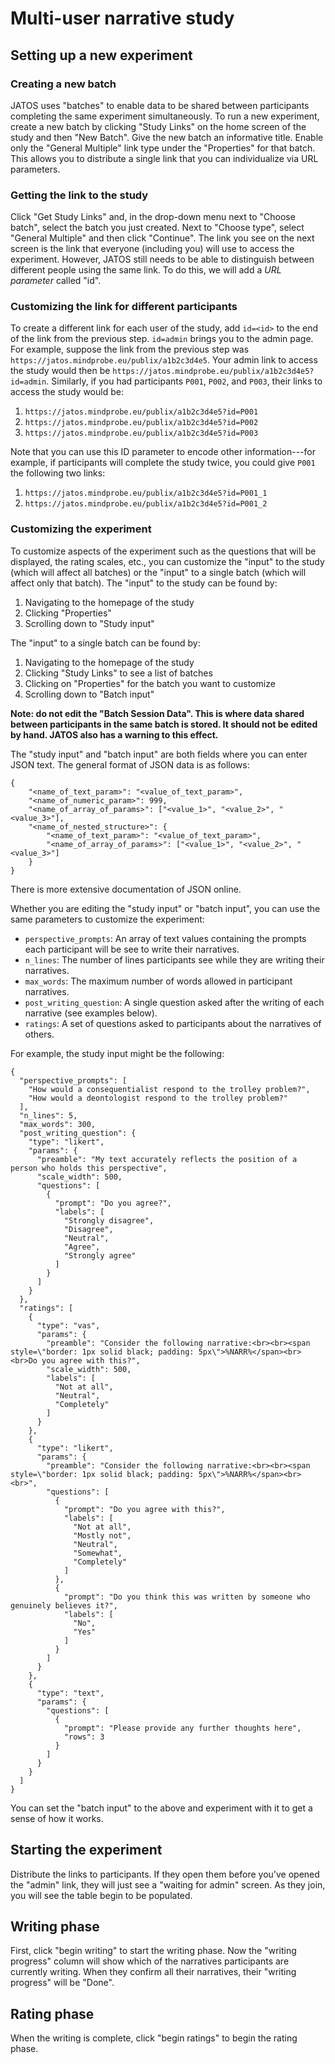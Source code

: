 
# Multi-user narrative study

## Setting up a new experiment

### Creating a new batch

JATOS uses "batches" to enable data to be shared between participants completing the same experiment simultaneously. To run a new experiment, create a new batch by clicking "Study Links" on the home screen of the study and then "New Batch". Give the new batch an informative title. Enable only the "General Multiple" link type under the "Properties" for that batch. This allows you to distribute a single link that you can individualize via URL parameters.

### Getting the link to the study

Click "Get Study Links" and, in the drop-down menu next to "Choose batch", select the batch you just created. Next to "Choose type", select "General Multiple" and then click "Continue". The link you see on the next screen is the link that everyone (including you) will use to access the experiment. However, JATOS still needs to be able to distinguish between different people using the same link. To do this, we will add a *URL parameter* called "id".

### Customizing the link for different participants

To create a different link for each user of the study, add `id=<id>` to the end of the link from the previous step. `id=admin` brings you to the admin page. For example, suppose the link from the previous step was `https://jatos.mindprobe.eu/publix/a1b2c3d4e5`. Your admin link to access the study would then be `https://jatos.mindprobe.eu/publix/a1b2c3d4e5?id=admin`. Similarly, if you had participants `P001`, `P002`, and `P003`, their links to access the study would be:

1. `https://jatos.mindprobe.eu/publix/a1b2c3d4e5?id=P001`
2. `https://jatos.mindprobe.eu/publix/a1b2c3d4e5?id=P002`
3. `https://jatos.mindprobe.eu/publix/a1b2c3d4e5?id=P003`

Note that you can use this ID parameter to encode other information---for example, if participants will complete the study twice, you could give `P001` the following two links:

1. `https://jatos.mindprobe.eu/publix/a1b2c3d4e5?id=P001_1`
2. `https://jatos.mindprobe.eu/publix/a1b2c3d4e5?id=P001_2`

### Customizing the experiment

To customize aspects of the experiment such as the questions that will be displayed, the rating scales, etc., you can customize the "input" to the study (which will affect all batches) or the "input" to a single batch (which will affect only that batch). The "input" to the study can be found by:

1. Navigating to the homepage of the study
2. Clicking "Properties"
3. Scrolling down to "Study input"

The "input" to a single batch can be found by:

1. Navigating to the homepage of the study
2. Clicking "Study Links" to see a list of batches
3. Clicking on "Properties" for the batch you want to customize
4. Scrolling down to "Batch input"

**Note: do not edit the "Batch Session Data". This is where data shared between participants in the same batch is stored. It should not be edited by hand. JATOS also has a warning to this effect.**

The "study input" and "batch input" are both fields where you can enter JSON text. The general format of JSON data is as follows:

```
{
	"<name_of_text_param>": "<value_of_text_param>",
	"<name_of_numeric_param>": 999,
	"<name_of_array_of_params>": ["<value_1>", "<value_2>", "<value_3>"],
	"<name_of_nested_structure>": {
		"<name_of_text_param>": "<value_of_text_param>",
		"<name_of_array_of_params>": ["<value_1>", "<value_2>", "<value_3>"]
	}
}
```

There is more extensive documentation of JSON online.

Whether you are editing the "study input" or "batch input", you can use the same parameters to customize the experiment:

- `perspective_prompts`: An array of text values containing the prompts each participant will be see to write their narratives.
- `n_lines`: The number of lines participants see while they are writing their narratives.
- `max_words`: The maximum number of words allowed in participant narratives.
- `post_writing_question`: A single question asked after the writing of each narrative (see examples below).
- `ratings`: A set of questions asked to participants about the narratives of others.

For example, the study input might be the following:

```
{
  "perspective_prompts": [
    "How would a consequentialist respond to the trolley problem?",
    "How would a deontologist respond to the trolley problem?"
  ],
  "n_lines": 5,
  "max_words": 300,
  "post_writing_question": {
    "type": "likert",
    "params": {
      "preamble": "My text accurately reflects the position of a person who holds this perspective",
      "scale_width": 500,
      "questions": [
        {
          "prompt": "Do you agree?",
          "labels": [
            "Strongly disagree",
            "Disagree",
            "Neutral",
            "Agree",
            "Strongly agree"
          ]
        }
      ]
    }
  },
  "ratings": [
    {
      "type": "vas",
      "params": {
        "preamble": "Consider the following narrative:<br><br><span style=\"border: 1px solid black; padding: 5px\">%NARR%</span><br><br>Do you agree with this?",
        "scale_width": 500,
        "labels": [
          "Not at all",
          "Neutral",
          "Completely"
        ]
      }
    },
    {
      "type": "likert",
      "params": {
        "preamble": "Consider the following narrative:<br><br><span style=\"border: 1px solid black; padding: 5px\">%NARR%</span><br><br>",
        "questions": [
          {
            "prompt": "Do you agree with this?",
            "labels": [
              "Not at all",
              "Mostly not",
              "Neutral",
              "Somewhat",
              "Completely"
            ]
          },
          {
            "prompt": "Do you think this was written by someone who genuinely believes it?",
            "labels": [
              "No",
              "Yes"
            ]
          }
        ]
      }
    },
    {
      "type": "text",
      "params": {
        "questions": [
          {
            "prompt": "Please provide any further thoughts here",
            "rows": 3
          }
        ]
      }
    }
  ]
}
```
You can set the "batch input" to the above and experiment with it to get a sense of how it works.

## Starting the experiment

Distribute the links to participants. If they open them before you've opened the "admin" link, they will just see a "waiting for admin" screen. As they join, you will see the table begin to be populated.

## Writing phase

First, click "begin writing" to start the writing phase. Now the "writing progress" column will show which of the narratives participants are currently writing. When they confirm all their narratives, their "writing progress" will be "Done".

## Rating phase

When the writing is complete, click "begin ratings" to begin the rating phase.

<!-- # Technical details

Jatos has a single global "batch data" object that can be shared across all users within the same batch.

It's segregated by user---i.e., each time a new "id" logs on, they get a new field to read/write from in the shared data. This avoids conflict when trying to write to the same field simultaneously.

Any hierarchical data is stored as a JSON string and parsed as needed.

The "admin" field is used for things like setting the phase of the experiment and storing narratives/data in a tabular format.

admin/ (field added when admin joins)
	expt_phase/ (string used to specify the current phase of the experiment)
		Can be "pre", "writing", or "ratings"
	narrative_data/ (field added when writing phase ENDS; a JSON string containing a table with fields):
		writer, trial_n, perspective_id, perspective_name, narrative
	rating_data/ ():

\<id\>/ (field added when a participant joins)
	The point of having the batch data object segregated by participant ID like this is to avoid conflicts when multiple participants try to update the shared data simultaneously.
	At first, the contents will be that participant's narratives (as a JSON string)
	This can then be cleared in between the writing and rating phases


This experiment structures it as follows: first, there is a "narratives" -->